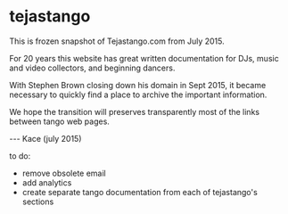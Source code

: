 # tejastango

This is frozen snapshot of Tejastango.com from July 2015.

For 20 years this website has great written documentation for DJs, music and video collectors, and beginning dancers.

With Stephen Brown closing down his domain in Sept 2015, it became necessary to quickly find a place to archive the important
information.

We hope the transition will preserves transparently most of the links between tango web pages.



--- Kace (july 2015)

to do:
- remove obsolete email
- add analytics
- create separate tango documentation from each of tejastango's sections


